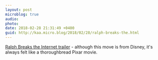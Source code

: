 ```yaml
---
layout: post
microblog: true
audio: 
photo: 
date: 2018-02-28 21:31:49 +0400
guid: http://kaa.micro.blog/2018/02/28/ralph-breaks-the.html
---
```

[Ralph Breaks the Internet trailer](https://www.youtube.com/watch?v=DIBw9dSVKdU) - although this move is from Disney, it's always felt like a thoroughbread Pixar movie.
